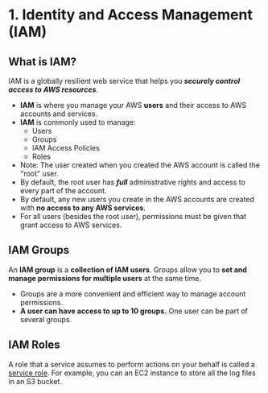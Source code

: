 # 1. Identity and Access Management \(IAM\)

## What is IAM?

IAM is a globally resilient web service that helps you _**securely control access to AWS resources**_.

* **IAM** is where you manage your AWS **users** and their access to AWS accounts and services.
* **IAM** is commonly used to manage:
  * Users
  * Groups
  * IAM Access Policies
  * Roles
* Note: The user created when you created the AWS account is called the "root" user.
* By default, the root user has _**full**_ administrative rights and access to every part of the account.
* By default, any new users you create in the AWS accounts are created with **no access to any AWS services**.
* For all users \(besides the root user\), permissions must be given that grant access to AWS services.

## IAM Groups

An **IAM group** is a **collection of IAM users**. Groups allow you to **set and manage permissions for multiple users** at the same time.

* Groups are a more convenient and efficient way to manage account permissions. 
* **A user can have access to up to 10 groups.** One user can be part of several groups. 

## IAM Roles

A role that a service assumes to perform actions on your behalf is called a [service role](https://docs.aws.amazon.com/IAM/latest/UserGuide/id_roles_terms-and-concepts.html#iam-term-service-role). For example, you can an EC2 instance to store all the log files in an S3 bucket.





